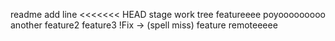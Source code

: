 readme
add line
<<<<<<< HEAD
stage
work tree
featureeee
poyooooooooo
another feature2
feature3 !Fix -> (spell miss)
feature remoteeeee
